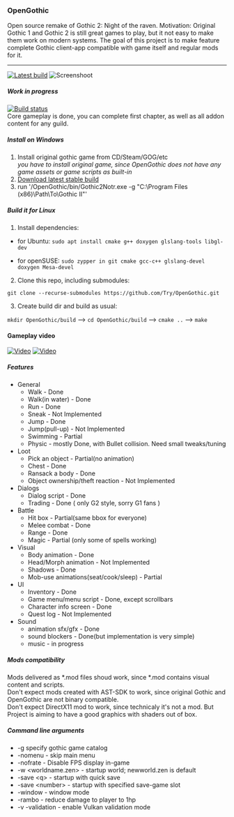 ### OpenGothic
Open source remake of Gothic 2: Night of the raven.
Motivation: Original Gothic 1 and Gothic 2 is still great games to play, but it not easy to make them work on modern systems.
The goal of this project is to make feature complete Gothic client-app compatible with game itself and regular mods for it.

----
[![Latest build](https://img.shields.io/github/release-pre/Try/opengothic?style=for-the-badge)](https://github.com/Try/opengothic/releases/latest)
![Screenshoot](scr0.png)
##### Work in progress
[![Build status](https://ci.appveyor.com/api/projects/status/github/Try/opengothic?svg=true)](https://ci.appveyor.com/project/Try/opengothic)  
Core gameplay is done, you can complete first chapter, as well as all addon content for any guild. 

##### Install on Windows
1. Install original gothic game from CD/Steam/GOG/etc  
*you have to install original game, since OpenGothic does not have any game assets or game scripts as built-in*
2. [Download latest stable build](https://github.com/Try/opengothic/releases/latest)
3. run '/OpenGothic/bin/Gothic2Notr.exe -g "C:\Program Files (x86)\Path\To\Gothic II"'

##### Build it for Linux
1. Install dependencies:

* for Ubuntu:
`sudo apt install cmake g++ doxygen glslang-tools libgl-dev`

* for openSUSE:
`sudo zypper in git cmake gcc-c++ glslang-devel doxygen Mesa-devel`

2. Clone this repo, including submodules:

`git clone --recurse-submodules https://github.com/Try/OpenGothic.git`

3. Create build dir and build as usual:

`mkdir OpenGothic/build` --> `cd OpenGothic/build` --> `cmake ..` --> `make`

#### Gameplay video
[![Video](https://img.youtube.com/vi/21OTvuMdwb4/0.jpg)](https://www.youtube.com/watch?v=21OTvuMdwb4) [![Video](https://img.youtube.com/vi/MUVd-ZWliKY/0.jpg)](https://www.youtube.com/watch?v=MUVd-ZWliKY)

##### Features
* General
    * Walk - Done
    * Walk(in water) - Done
    * Run - Done
    * Sneak - Not Implemented
    * Jump - Done
    * Jump(pull-up) - Not Implemented
    * Swimming - Partial
    * Physic - mostly Done, with Bullet collision. Need small tweaks/tuning
* Loot
    * Pick an object - Partial(no animation)
    * Chest - Done
    * Ransack a body - Done
    * Object ownership/theft reaction - Not Implemented 
* Dialogs
    * Dialog script - Done
    * Trading - Done ( only G2 style, sorry G1 fans )
* Battle
    * Hit box - Partial(same bbox for everyone) 
    * Melee combat - Done
    * Range - Done
    * Magic - Partial (only some of spells working)
* Visual
    * Body animation - Done
    * Head/Morph animation - Not Implemented
    * Shadows - Done
    * Mob-use animations(seat/cook/sleep) - Partial
* UI
    * Inventory - Done
    * Game menu/menu script - Done, except scrollbars
    * Character info screen - Done
    * Quest log - Not Implemented 
* Sound
    * animation sfx/gfx - Done
    * sound blockers - Done(but implementation is very simple)
    * music - in progress


##### Mods compatibility
Mods delivered as *.mod files shoud work, since *.mod contains visual content and scripts.  
Don't expect mods created with AST-SDK to work, since original Gothic and OpenGothic are not binary compatible.  
Don't expect DirectX11 mod to work, since technicaly it's not a mod. But Project is aiming to have a good graphics with shaders out of box.  


##### Command line arguments
* -g specify gothic game catalog
* -nomenu - skip main menu
* -nofrate - Disable FPS display in-game
* -w <worldname.zen> - startup world; newworld.zen is default
* -save \<q> - startup with quick save
* -save \<number> - startup with specified save-game slot
* -window - window mode
* -rambo - reduce damage to player to 1hp
* -v -validation - enable Vulkan validation mode
